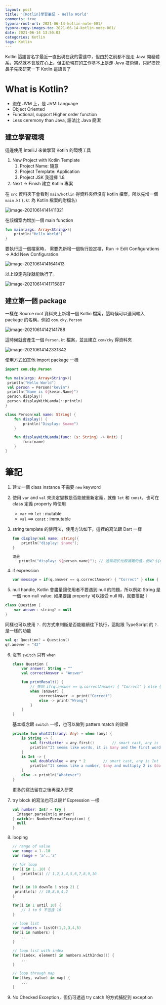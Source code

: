```yaml
---
layout: post
title: '[Kotlin]學習筆記 - Hello World'
comments: true
typora-root-url: 2021-06-14-kotlin-note-001/
typora-copy-images-to: 2021-06-14-kotlin-note-001/
date: 2021-06-14 13:50:03
categories: Kotlin
tags: Kotlin
---
```


Kotlin 這語言名字最近一直出現在我的雷達中，但由於之前都不是走 Java 開發體系，當然就不會放在心上，但由於現在的工作基本上是走 Java 技術線，只好摸摸鼻子先來研究一下 Kotlin 這語言了

<!-- more -->

# What is Kotlin?

* 跑在 JVM 上，是 JVM Language
* Object Oriented
* Functional, support Higher order function
* Less ceremony than Java, 語法比 Java 簡潔

## 建立學習環境

這邊使用 IntelliJ 來做學習 Kotlin 的環境工具

1. New Project with Kotlin Template
   1. Project Name: 隨意
   2. Project Template: Application
   3. Project JSK 我選擇 1.8
2. Next -> Finish 建立 Kotlin 專案

在 `src` 資料夾下會看到 `main/kotlin` 得資料夾但沒有 kotlin 檔案，所以先增一個 `main.kt`  (`.kt` 為 Kotlin 檔案的附檔名)

![image-20210614141411321](image-20210614141411321.png)

在該檔案內增加一個 main function 

```kotlin
fun main(args: Array<String>){
    println("Hello World")
}
```

要執行這一個檔案時， 需要先新增一個執行設定檔，Run -> Edit Configurations -> Add New Configuration

![image-20210614141641413](image-20210614141641413.png)

以上設定完後就能執行了。

![image-20210614141715897](image-20210614141715897.png)

## 建立第一個 package

一樣在 Source root 資料夾上新增一個 Kotlin 檔案，這時候可以連同輸入 package 的名稱，例如 `com.cky.Person` 

![image-20210614142141788](image-20210614142141788.png)

這時候就會產生一個 `Person.kt` 檔案，並且建立 `com/cky` 得資料夾

![image-20210614142331342](image-20210614142331342.png)

 使用方式如其他 import package 一樣

```kotlin
import com.cky.Person

fun main(args: Array<String>){
 println("Hello World")
 val person = Person("kevin")
 println("Name is ${kevin.Name}")
 person.display()    
 person.displayWithLamda(::println) 
}
```

```kotlin
class Person(val name: String) {
    fun display() {
        println("Display: $name")
    }

    fun displayWithLamda(func: (s: String) -> Unit) {
        func(name)
    }
}
```

# 筆記

1. 建立一個 class instance  不需要 `new` keyword

2. 使用 `var` and `val` 來決定變數是否能被重新定義，就像 `let` 和 `const`，也可在 class 定義 property 時使用

   * `var` ==> `let` : mutable
   * `val` ==> `const` : immutable

3. string template 的使用法，使用方法如下，這裡的寫法跟 Dart 一樣

   ```kotlin
   fun display(val name: string){
       println("display: $name");
   }
   
   或是
      println("display: ${person.name}"); // 通常用於比較複雜的值，例如 ${objectClass.prop}
   ```

4. if expression 

   ```kotlin
   var message = if(q.answer == q.correctAnswer) { "Correct" } else { "Wrong" }
   ```

5.  null handle, Kotlin 會盡量讓使用者不要遇到 null 的問題，所以例如 String 是一個 non-null value. 如果要讓 property 可以接受 null 時，就要搭配 `?`

   ```kotlin
   class Question {
       var answer: string? = null
   }
   ```

   同樣也可以使用 `?.` 的方式來判斷是否能繼續往下執行，這點跟 TypeScript 的 `?.` 是一樣的功能

   ```kotlin
   val q: Question? = Question()
   q?.answer = "42"
   ```

6. 沒有 `switch` 只有 `when`

   ```kotlin
   class Question {
       var answer: String = ""
       val correctAnswer = "Answer"
   
       fun printResult() {
           // 等同 if(q.answer == q.correctAnswer) { "Correct" } else { "Wrong" } 
           when (answer) {
               correctAnswer -> print("Correct")
               else -> print("Wrong")
           }
       }
   }
   ```

   基本概念跟 `switch` 一樣，也可以做到 pattern match 的效果

   ```kotlin
   private fun whatItIs(any: Any) = when (any) {
       is String -> {
           val firstLetter = any.first()        // smart cast, any is String now
           println("It seems like words, it is $any and the first word is $firstLetter")
       }
       is Int -> {
           val doubleValue = any * 2        // smart cast, any is Int now
           println("It seems like a number, $any and multiply 2 is $doubleValue")
       }
       else -> println("Whatever")
   }
   ```

   更多的寫法留在之後再深入研究

7. try block 的寫法也可以跟 If Expression 一樣

   ```kotlin
   val number: Int? = try { 
     Integer.parseInt(q.answer)
   } catch(e: NumberFormatException) {
     null
   }
   ```

8. looping

   ```kotlin
   // range of value
   var range = 1..10
   var range = 'a'..'z'
   
   // for loop
   for(i in 1..10) {
       println(i) // 1,2,3,4,5,6,7,8,9,10
   }
   
   for(i in 10 downTo 1 step 2) {
   	println(i) // 10,8,6,4,2
   }
   
   for(i in 1 until 10) {
       // 1 to 9 不包含 10
   }
   
   // loop list
   var numbers = listOf(1,2,3,4,5)
   for(i in numbers) {
       ...
   }
   
   // loop list with index
   for((index, element) in numbers.withIndex()) {
       ...
   }
   
   // loop through map
   for((key, value) in map) {
       ...
   }
   
   
   ```

9.  No Checked Exception，但仍可透過 try catch 的方式捕捉到 exception

